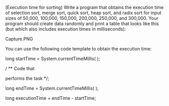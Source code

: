 (Execution time for sorting) Write a program that obtains the execution time of selection sort, merge sort, quick sort, heap sort, and radix sort for input sizes of 50,000, 100,000, 150,000, 200,000, 250,000, and 300,000. Your program should create data randomly and print a table that looks like this (but which also includes execution times in milliseconds):

Capture.PNG

You can use the following code template to obtain the execution time:

long startTime = System.currentTimeMillis( );  

/ ** Code that

performs the task */;

long endTime = System.currentTimeMillis( ); 

long executionTime = endTime - startTime;                  
